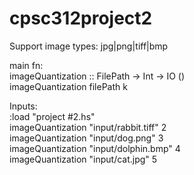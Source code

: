 # cpsc312project2
Support image types: jpg|png|tiff|bmp  

main fn:  
imageQuantization :: FilePath -> Int -> IO ()  
imageQuantization filePath k  

Inputs:  
:load "project #2.hs"  
imageQuantization "input/rabbit.tiff" 2  
imageQuantization "input/dog.png" 3  
imageQuantization "input/dolphin.bmp" 4  
imageQuantization "input/cat.jpg" 5  
